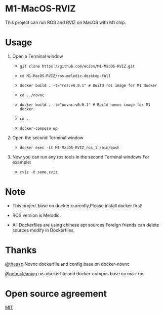 # M1-MacOS-RVIZ
This project can run ROS and RVIZ on MacOS with M1 chip.

# Usage

1. Open a Terminal window
    * ```git clone https://github.com/ecJon/M1-MacOS-RVIZ.git```

    * ```cd M1-MacOS-RVIZ/ros-melodic-desktop-full```

    *  ```docker build . -t="ros:v0.0.1" # Build ros image for M1 docker```

    * ```cd ../novnc```

    * ```docker build . -t="novnc:v0.0.1" # Build novnc image for M1 docker```

    * ```cd ..```

    * ```docker-compose up```

2. Open the second Terminal window
    * ```docker exec -it M1-MacOS-RVIZ_ros_1 /bin/bash```

3. Now you can run any ros tools in the second Terminal windows!For example:
    * ```rviz -d some.rviz```

# Note

* This project base on docker currently,Please install docker first!

* ROS version is Melodic.

* All Dockerfiles are using chinese apt sources,Foreign friends can delete sources modify in Dockerfiles.

# Thanks
[@theasp](https://github.com/theasp/docker-novnc) Novnc dockerfile and config base on docker-novnc

[@nebocleaning](https://github.com/nebocleaning/mac-ros) ros dockerfile and docker-compos base on mac-ros


# Open source agreement
[MIT](https://opensource.org/licenses/mit-license.php)
